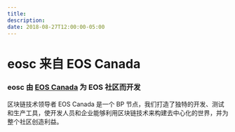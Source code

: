 ```yaml
---
title:
description:
date: 2018-08-27T12:00:00-05:00
---
```


<h1 class="title w-100-l fw6 pt1 pb1 mv0 justify-center tc"><span class="tool-logo">eosc</span> 来自 EOS Canada</h1>
<h3 class="title w-100-l fw3 pt3 pb4 mv0 justify-center tc"><span class="tool-logo">eosc</span> 由 <a href="http://www.eoscanada.com">EOS Canada</a> 为 EOS 社区而开发</h3>
<p class="w-100-l pt3 pb4 ph1 ph6-l mv0 fw3 justify-center tc">区块链技术领导者 EOS Canada 是一个 BP 节点，我们打造了独特的开发、测试和生产工具，使开发人员和企业能够利用区块链技术来构建去中心化的世界，并为整个社区创造利益。</p>


